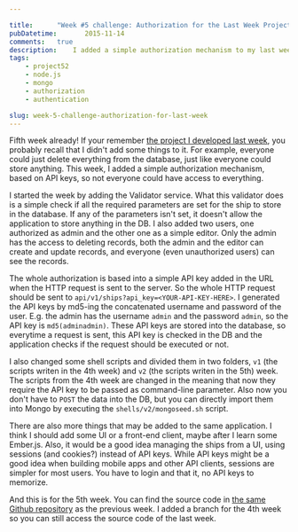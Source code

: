 ```yaml
---

title:      "Week #5 challenge: Authorization for the Last Week Project"
pubDatetime:       2015-11-14
comments:   true
description:    I added a simple authorization mechanism to my last week's project using API keys, so not everyone could have access to everything.
tags:
    - project52
    - node.js
    - mongo
    - authorization
    - authentication

slug: week-5-challenge-authorization-for-last-week
---
```


Fifth week already! If your remember [the project I developed last week](https://aziflaj.github.io/week-4-challenge-server-side-javascript/), you probably recall that I didn't add some things to it. For example, everyone could just delete everything from the database, just like everyone could store anything. This week, I added a simple authorization mechanism, based on API keys, so not everyone could have access to everything.

I started the week by adding the Validator service. What this validator does is a simple check if all the required parameters are set for the ship to store in the database. If any of the parameters isn't set, it doesn't allow the application to store anything in the DB. I also added two users, one authorized as admin and the other one as a simple editor. Only the admin has the access to deleting records, both the admin and the editor can create and update records, and everyone (even unauthorized users) can see the records.

The whole authorization is based into a simple API key added in the URL when the HTTP request is sent to the server. So the whole HTTP request should be sent to `api/v1/ships?api_key=<YOUR-API-KEY-HERE>`. I generated the API keys by md5-ing the concatenated username and password of the user. E.g. the admin has the username `admin` and the password `admin`, so the API key is `md5(adminadmin)`. These API keys are stored into the database, so everytime a request is sent, this API key is checked in the DB and the application checks if the request should be executed or not.

I also changed some shell scripts and divided them in two folders, `v1` (the scripts writen in the 4th week) and `v2` (the scripts writen in the 5th) week. The scripts from the 4th week are changed in the meaning that now they require the API key to be passed as command-line parameter. Also now you don't have to `POST` the data into the DB, but you can directly import them into Mongo by executing the `shells/v2/mongoseed.sh` script.

There are also more things that may be added to the same application. I think I should add some UI or a front-end client, maybe after I learn some Ember.js. Also, it would be a good idea managing the ships from a UI, using sessions (and cookies?) instead of API keys. While API keys might be a good idea when building mobile apps and other API clients, sessions are simpler for most users. You have to login and that it, no API keys to memorize.

And this is for the 5th week. You can find the source code in [the same Github repository](https://github.com/aziflaj/Sailor) as the previous week. I added a branch for the 4th week so you can still access the source code of the last week.
